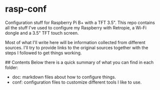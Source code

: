 # rasp-conf
Configuration stuff for Raspberry Pi B+ with a TFT 3.5". This repo contains all the stuff I've used to configure my Raspberry with Retropie, a Wi-Fi dongle and a 3.5" TFT touch screen.

Most of what I'll write here will be information collected from different sources. I'll try to provide links to the original sources together with the steps I followed to get things working.

## Contents
Below there is a quick summary of what you can find in each folder:
* doc: markdown files about how to configure things.
* conf: configuration files to customize different tools I like to use.
